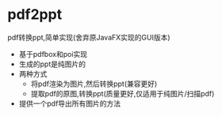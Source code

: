 # pdf2ppt
pdf转换ppt,简单实现(舍弃原JavaFX实现的GUI版本)
- 基于pdfbox和poi实现
- 生成的ppt是纯图片的
- 两种方式
  - 将pdf渲染为图片,然后转换ppt(兼容更好)
  - 提取pdf的原图,转换ppt(质量更好,仅适用于纯图片/扫描pdf)
- 提供一个pdf导出所有图片的方法